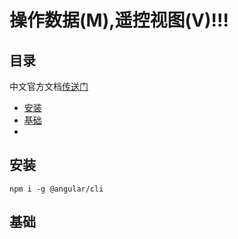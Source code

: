 # 操作数据(M),遥控视图(V)!!!

## 目录
   
   中文官方文档[传送门](https://angular.cn/docs)
   
   - <a href="#0">安装</a>
   - <a href="#1">基础</a>
   - <a href="#2"></a>
   
   
 ## <a name="0">安装</a> 
 
   `npm i -g @angular/cli` 
    
 ## <a name="1">基础</a>
 ## <a name="2"></a>
